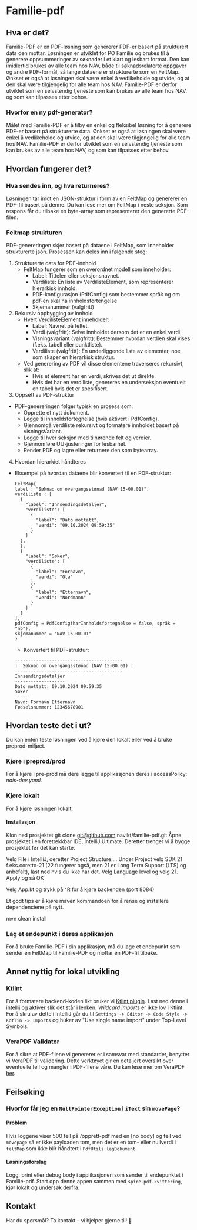 # Familie-pdf

## Hva er det?

Familie-PDF er en PDF-løsning som genererer PDF-er basert på strukturert data den mottar.
Løsningen er utviklet for PO Familie og brukes til å generere oppsummeringer av søknader i et klart og lesbart format.
Den kan imidlertid brukes av alle team hos NAV, både til søknadsrelaterte oppgaver og andre PDF-formål, så lange dataene
er strukturerte som en FeltMap. Ønkset er også at løsningen skal være enkel å vedlikeholde og utvide, og at den skal være tilgjengelig for alle team hos NAV. Familie-PDF er derfor utviklet som en selvstendig tjeneste som kan brukes av alle team hos NAV, og som kan tilpasses etter behov.


### Hvorfor en ny pdf-generator?
Målet med Familie-PDF er å tilby en enkel og fleksibel løsning for å generere PDF-er basert på strukturerte data. Ønkset er også at løsningen skal være enkel å vedlikeholde og utvide, og at den skal være tilgjengelig for alle team hos NAV. Familie-PDF er derfor utviklet som en selvstendig tjeneste som kan brukes av alle team hos NAV, og som kan tilpasses etter behov.


## Hvordan fungerer det?

### Hva sendes inn, og hva returneres?
Løsningen tar imot en JSON-struktur i form av en FeltMap og genererer en PDF-fil basert på denne. Du kan lese mer om FeltMap i neste seksjon. Som respons får du tilbake en byte-array som representerer den genererte PDF-filen.

### Feltmap strukturen
PDF-genereringen skjer basert på dataene i FeltMap, som inneholder strukturerte json. Prosessen kan deles inn i følgende
steg:

1. Strukturerte data for PDF-innhold
    - FeltMap fungerer som en overordnet modell som inneholder:
        - Label: Tittelen eller seksjonsnavnet.
        - Verdiliste: En liste av VerdilisteElement, som representerer hierarkisk innhold.
        - PDF-konfigurasjon (PdfConfig) som bestemmer språk og om pdf-en skal ha innholdsfortengelse
        - Skjemanummer (valgfritt)
2. Rekursiv oppbygging av innhold
   - Hvert VerdilisteElement inneholder:
     - Label: Navnet på feltet. 
     - Verdi (valgfritt): Selve innholdet dersom det er en enkel verdi. 
     - Visningsvariant (valgfritt): Bestemmer hvordan verdien skal vises (f.eks. tabell eller punktliste). 
     - Verdiliste (valgfritt): En underliggende liste av elementer, noe som skaper en hierarkisk struktur. 
   - Ved generering av PDF vil disse elementene traverseres rekursivt, slik at:
     - Hvis et element har en verdi, skrives det ut direkte. 
     - Hvis det har en verdiliste, genereres en underseksjon eventuelt en tabell hvis det er spesifisert.
3. Oppsett av PDF-struktur
- PDF-genereringen følger typisk en prosess som:
  - Opprette et nytt dokument. 
  - Legge til innholdsfortegnelse (hvis aktivert i PdfConfig). 
  - Gjennomgå verdiliste rekursivt og formatere innholdet basert på visningsVariant. 
  - Legge til hver seksjon med tilhørende felt og verdier. 
  - Gjennomføre UU-justeringer for lesbarhet. 
  - Render PDF og lagre eller returnere den som bytearray.
4. Hvordan hierarkiet håndteres
- Eksempel på hvordan dataene blir konvertert til en PDF-struktur:

  ```
  FeltMap{
  label : "Søknad om overgangsstønad (NAV 15-00.01)",
  verdiliste : [
    {
      "label": "Innsendingsdetaljer",
      "verdiliste": [
        {
          "label": "Dato mottatt",
          "verdi": "09.10.2024 09:59:35"
        }
      ]
    },
    },
    {
      "label": "Søker",
      "verdiliste": [
        {
          "label": "Fornavn",
          "verdi": "Ola"
        },
        {
          "label": "Etternavn",
          "verdi": "Nordmann"
        }
      ]
    }
  ],
  pdfConfig = PdfConfig(harInnholdsfortegnelse = false, språk = "nb"),
  skjemanummer = "NAV 15-00.01"
  }
  ```
  - Konvertert til PDF-struktur:
  ```
  -----------------------------------------
  |  Søknad om overgangsstønad (NAV 15-00.01) |
  -----------------------------------------
  Innsendingsdetaljer
  -------------------
  Dato mottatt: 09.10.2024 09:59:35
  Søker
  ------
  Navn: Fornavn Etternavn
  Fødselsnummer: 12345678901
  ```

## Hvordan teste det i ut?
Du kan enten teste løsningen ved å kjøre den lokalt eller ved å bruke preprod-miljøet. 

### Kjøre i preprod/prod

For å kjøre i pre-prod må dere legge til applikasjonen deres i accessPolicy:
_nais-dev.yaml._

### Kjøre lokalt
For å kjøre løsningen lokalt: 

#### Installasjon
Klon ned prosjektet
git clone git@github.com:navikt/familie-pdf.git
Åpne prosjektet i en foretrekkbar IDE, IntelliJ Ultimate. Deretter trenger vi å bygge prosjektet før det kan starte.

Velg File i IntelliJ, deretter Project Structure.... Under Project velg SDK 21 f.eks.coretto-21 (22 fungerer også, men 21 er Long Term Support (LTS) og anbefalt), last ned hvis du ikke har det. Velg Language level og velg 21. Apply og så OK

Velg App.kt og trykk på ^R for å kjøre backenden (port 8084)

Et godt tips er å kjøre maven kommandoen for å rense og installere dependenciene på nytt.

mvn clean install

### Lag et endepunkt i deres applikasjon
For å bruke Familie-PDF i din applikasjon, må du lage et endepunkt som sender en FeltMap til Familie-PDF og mottar en PDF-fil tilbake.


## Annet nyttig for lokal utvikling

### Ktlint

For å formatere backend-koden likt bruker vi [Ktlint plugin](https://plugins.jetbrains.com/plugin/15057-ktlint). Last
ned denne i intellij og aktiver slik det står i lenken.
_Wildcard imports_ er ikke lov i Ktlint. For å skru av dette i IntelliJ går du
til `Settings -> Editor -> Code Style -> Kotlin -> Imports` og huker av "Use single name import" under Top-Level
Symbols.

### VeraPDF Validator

For å sikre at PDF-filene vi genererer er i samsvar med standarder, benytter vi VeraPDF til validering. Dette verktøyet
gir en detaljert oversikt over eventuelle feil og mangler i PDF-filene våre. Du kan lese mer om
VeraPDF [her](https://verapdf.org/).

## Feilsøking
### Hvorfor får jeg en `NullPointerException` i `iText` sin `movePage`?
#### Problem
Hvis loggene viser 500 feil på /opprett-pdf med en \[no body\] og feil ved `movepage` så er ikke payloaden tom, men det er en tom- eller nullverdi i `feltMap` som ikke blir håndtert  i `PdfUtils.lagDokument`. 
#### Løsningsforslag
Logg, print eller debug body i applikasjonen som sender til endepunktet i Familie-pdf. Start opp denne appen sammen med `spire-pdf-kvittering`, kjør lokalt og undersøk derfra.


## Kontakt
Har du spørsmål? Ta kontakt – vi hjelper gjerne til! 🚀
